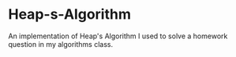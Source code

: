 # Heap-s-Algorithm
An implementation of Heap's Algorithm I used to solve a homework question in my algorithms class.

